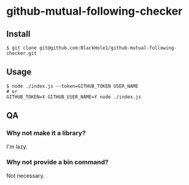 # github-mutual-following-checker

## Install

```shell
$ git clone git@github.com:BlackHole1/github-mutual-following-checker.git
```

## Usage

```shell
$ node ./index.js --token=GITHUB_TOKEN USER_NAME
# or
GITHUB_TOKEN=X GITHUB_USER_NAME=Y node ./index.js
```

## QA

### Why not make it a library?

I'm lazy.

### Why not provide a bin command?

Not necessary.

